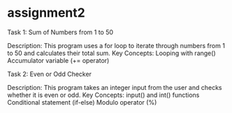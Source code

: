 # assignment2
Task 1: Sum of Numbers from 1 to 50

Description: This program uses a for loop to iterate through numbers from 1 to 50 and calculates their total sum.
Key Concepts:
Looping with range()
Accumulator variable (+= operator)

Task 2: Even or Odd Checker

Description: This program takes an integer input from the user and checks whether it is even or odd.
Key Concepts:
input() and int() functions
Conditional statement (if-else)
Modulo operator (%)
